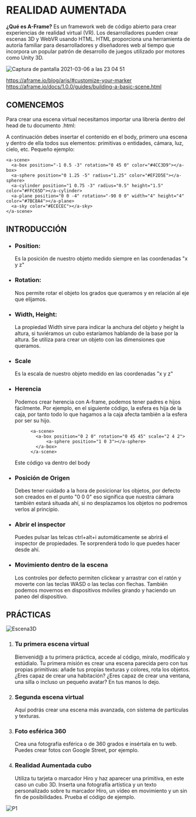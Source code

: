<h1>REALIDAD AUMENTADA</h1>

<b>¿Qué es A-Frame?</b> Es un framework web de código abierto para crear experiencias de realidad virtual (VR). Los desarrolladores pueden crear escenas 3D y WebVR usando HTML. HTML proporciona una herramienta de autoría familiar para desarrolladores y diseñadores web al tiempo que incorpora un popular patrón de desarrollo de juegos utilizado por motores como Unity 3D.

![Captura de pantalla 2021-03-06 a las 23 04 51](https://user-images.githubusercontent.com/65786438/110222140-694ec780-7ed0-11eb-9f1f-fbf432228bc5.png)

https://aframe.io/blog/arjs/#customize-your-marker
https://aframe.io/docs/1.0.0/guides/building-a-basic-scene.html

<h2>COMENCEMOS</h2>

Para crear una escena virtual necesitamos importar una librería dentro del head de tu documento .html:

<i><script src="https://aframe.io/releases/1.0.4/aframe.min.js"></script></i>

A continuación debes insertar el contenido en el body, primero una escena y dentro de ella todos sus elementos: primitivas o entidades, cámara, luz, cielo, etc.
Pequeño ejemplo:

    <a-scene>
      <a-box position="-1 0.5 -3" rotation="0 45 0" color="#4CC3D9"></a-box>
      <a-sphere position="0 1.25 -5" radius="1.25" color="#EF2D5E"></a-sphere>
      <a-cylinder position="1 0.75 -3" radius="0.5" height="1.5" color="#FFC65D"></a-cylinder>
      <a-plane position="0 0 -4" rotation="-90 0 0" width="4" height="4" color="#7BC8A4"></a-plane>
      <a-sky color="#ECECEC"></a-sky>
    </a-scene>

<h2>INTRODUCCIÓN</h2>
<ul>
    <li>
        <h3>Position: </h3>Es la posición de nuestro objeto medido siempre en las coordenadas "x y z"
    </li>
    <li>
        <h3>Rotation: </h3>Nos permite rotar el objeto los grados que queramos y en relación al eje que elijamos.
    </li>
    <li>
        <h3>Width, Height: </h3> La propiedad Width sirve para indicar la anchura del objeto y height la altura, si tuviéramos un cubo estaríamos hablando de la base por la altura. Se utiliza para crear un objeto con las dimensiones que queramos.
    </li>
    <li>
        <h3>Scale</h3>
        Es la escala de nuestro objeto medido en las coordenadas "x y z"
    </li>
    <li>
        <h3>Herencia</h3>
        Podemos crear herencia con A-frame, podemos tener padres e hijos fácilmente. Por ejemplo, en el siguiente código, la esfera es hija de la caja, por tanto todo lo que hagamos a la caja afecta también a la esfera por ser su hijo. 
        
          <a-scene>
            <a-box position="0 2 0" rotation="0 45 45" scale="2 4 2">
                <a-sphere position="1 0 3"></a-sphere>
            </a-box>
          </a-scene>
Este código va dentro del body
    </li>
    <li>
        <h3>Posición de Origen</h3>
    Debes tener cuidado a la hora de posicionar los objetos, por defecto son creados en el punto "0 0 0" eso significa que nuestra cámara también estará situada ahí, si no desplazamos los objetos no podremos verlos al principio.
    </li>
    <li>
        <h3>Abrir el inspector</h3>
        Puedes pulsar las telcas ctrl+alt+i automáticamente se abrirá el inspector de propiedades. Te sorprenderá todo lo que puedes hacer desde ahí.
    </li>
    <li>
        <h3>Movimiento dentro de la escena</h3>
        Los controles por defecto permiten clickear y arrastrar con el ratón y moverte con las teclas WASD o las teclas con flechas. También podemos movernos en dispositivos móviles girando y haciendo un paneo del dispositivo.
    </li>    
</ul>

<h2>PRÁCTICAS</h2>

![Escena3D](https://user-images.githubusercontent.com/65786438/110517197-d5b50b00-810a-11eb-8c49-f5d35bab2a59.png)
<ol>
    <li>
        <h3>Tu primera escena virtual</h3>
        Bienvenid@ a tu primera práctica, accede al código, míralo, modifícalo y estúdialo. Tu primera misión es crear una escena parecida pero con tus propias primitivas: añade tus propias texturas y colores, rota los objetos. ¿Eres capaz de crear una habitación? ¿Eres capaz de crear una ventana, una silla o incluso un pequeño avatar? En tus manos lo dejo.  
    </li>
    <li>
        <h3>Segunda escena virtual</h3>
        Aquí podrás crear una escena más avanzada, con sistema de partículas y texturas.
    </li>
    <li>
        <h3>Foto esférica 360</h3>
        Crea una fotografía esférica o de 360 grados e insértala en tu web. Puedes crear fotos con Google Street, por ejemplo.
    </li>
    <li>
        <h3>Realidad Aumentada cubo</h3>
        Utiliza tu tarjeta o marcador Hiro y haz aparecer una primitiva, en este caso un cubo 3D. Inserta una fotografía artística y un texto personalizado sobre tu marcador Hiro, un vídeo en movimiento y un sin fin de posibilidades. Prueba el código de ejemplo.
    </li>
</ol>


![P1](https://user-images.githubusercontent.com/65786438/110252032-c5beef00-7f83-11eb-9650-e03ed7489b49.png)

